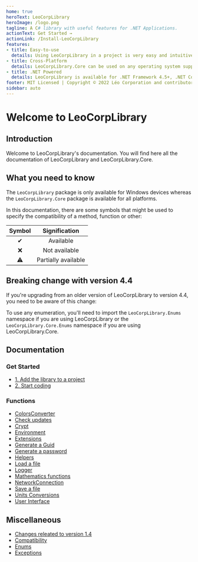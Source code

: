 ```yaml
---
home: true
heroText: LeoCorpLibrary
heroImage: /logo.png
tagline: A C# library with useful features for .NET Applications.
actionText: Get Started →
actionLink: /Install-LeoCorpLibrary
features:
- title: Easy-to-use
  details: Using LeoCorpLibrary in a project is very easy and intuitive.
- title: Cross-Platform
  details: LeoCorpLibrary.Core can be used on any operating system supported by .NET. This means you can run the same code on Windows, Linux, and macOS.
- title: .NET Powered
  details: LeoCorpLibrary is available for .NET Framework 4.5+, .NET Core 3.1, .NET 5 and .NET 6.
footer: MIT Licensed | Copyright © 2022 Léo Corporation and contributors
sidebar: auto
---
```

# Welcome to LeoCorpLibrary
## Introduction
Welcome to LeoCorpLibrary's documentation. You will find here all the documentation of LeoCorpLibrary and LeoCorpLibrary.Core.

## What you need to know
The `LeoCorpLibrary` package is only available for Windows devices whereas the `LeoCorpLibrary.Core` package is available for all platforms.

In this documentation, there are some symbols that might be used to specify the compatibility of a method, function or other:

| Symbol | Signification |
| :----: | :-----------: |
| ✔ | Available |
| ❌ | Not available |
| ⚠ | Partially available |

## Breaking change with version 4.4
If you're upgrading from an older version of LeoCorpLibrary to version 4.4, you need to be aware of this change:

To use any enumeration, you'll need to import the `LeoCorpLibrary.Enums` namespace if you are using LeoCorpLibrary or the `LeoCorpLibrary.Core.Enums` namespace if you are using LeoCorpLibrary.Core.

## Documentation
### Get Started
- [1. Add the library to a project](/install-LeoCorpLibrary#1-add-the-library-to-a-project)
- [2. Start coding](/install-LeoCorpLibrary#2-start-coding)

### Functions
* [ColorsConverter](/Colors-converter)
* [Check updates](/Check-for-updates)
* [Crypt](/Crypt)
* [Environment](/Environment)
* [Extensions](/Extensions)
* [Generate a Guid](/Generate-a-Guid)
* [Generate a password](/Generate-a-password)
* [Helpers](/Helpers)
* [Load a file](/Load-a-file)
* [Logger](/Logger)
* [Mathematics functions](/Mathematics-functions)
* [NetworkConnection](/Verify-an-internet-connection)
* [Save a file](/Save-in-a-file)
* [Units Conversions](/Units-conversions)
* [User Interface](/User-Interface)


## Miscellaneous
* [Changes releated to version 1.4](/Changes-related-to-version-1.4)
* [Compatibility](/Compatibility)
* [Enums](/Enums)
* [Exceptions](/Exceptions)